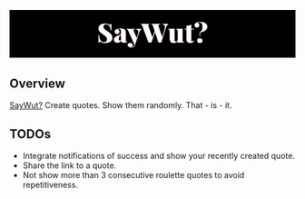 ![SayWut](./logo.png)
## Overview
  [SayWut?](http://www.youtube.com/watch?v=yqyixwqiCag)
  Create quotes. Show them randomly. That - is - it.
## TODOs
- Integrate notifications of success and show your recently created quote.
- Share the link to a quote.
- Not show more than 3 consecutive roulette quotes to avoid repetitiveness.
